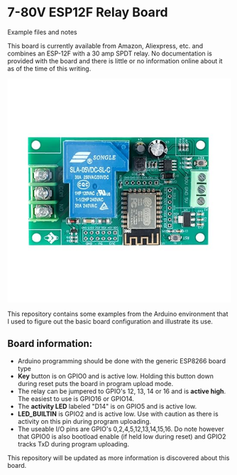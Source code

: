 # 7-80V ESP12F Relay Board

Example files and notes 

This board is currently available from Amazon, Aliexpress, etc. and combines an ESP-12F with a 30 amp SPDT relay.  No documentation is provided with the board and there is little or no information online about it as of the time of this writing.

![picture of the board](./Images/board_image.jpg)

This repository contains some examples from the Arduino environment that I used to figure out the basic board configuration and illustrate its use.

## Board information:
* Arduino programming should be done with the generic ESP8266 board type
* **Key** button is on GPIO0 and is active low.  Holding this button down during reset puts the board in program upload mode.
* The relay can be jumpered to GPIO's 12, 13, 14 or 16 and is **active high**.  The easiest to use is GPIO16 or GPIO14.
* The **activity LED** labeled "D14" is on GPIO5 and is active low.
* **LED_BUILTIN** is GPIO2 and is active low.  Use with caution as there is activity on this pin during program uploading.
* The useable I/O pins are GPIO's 0,2,4,5,12,13,14,15,16.  Do note however that GPIO0 is also bootload enable (if held low during reset) and GPIO2 tracks TxD during program uploading.

This repository will be updated as more information is discovered about this board.
